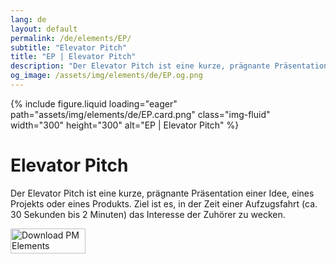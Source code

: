```yaml
---
lang: de
layout: default
permalink: /de/elements/EP/
subtitle: "Elevator Pitch"
title: "EP | Elevator Pitch"
description: "Der Elevator Pitch ist eine kurze, prägnante Präsentation einer Idee, eines Projekts oder eines Produkts. Ziel ist es, in der Zeit einer Aufzugsfahrt (ca. 30 Sekunden bis 2 Minuten) das Interesse der Zuhörer zu wecken."
og_image: /assets/img/elements/de/EP.og.png
---
```


{% include figure.liquid loading="eager" path="assets/img/elements/de/EP.card.png" class="img-fluid" width="300" height="300" alt="EP | Elevator Pitch" %}

# Elevator Pitch

Der Elevator Pitch ist eine kurze, prägnante Präsentation einer Idee, eines Projekts oder eines Produkts. Ziel ist es, in der Zeit einer Aufzugsfahrt (ca. 30 Sekunden bis 2 Minuten) das Interesse der Zuhörer zu wecken.

<a href="https://apps.apple.com/app/apple-store/id6738084498?pt=127441684&ct=website&mt=8">
  <img src="{{ "assets/img/en/appstore.png" | relative_url }}" width="120" height="40" alt="Download PM Elements">
</a>
